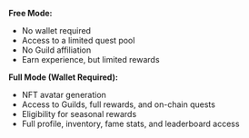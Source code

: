 
**Free Mode:**
- No wallet required
- Access to a limited quest pool
- No Guild affiliation
- Earn experience, but limited rewards

**Full Mode (Wallet Required):**
- NFT avatar generation
- Access to Guilds, full rewards, and on-chain quests
- Eligibility for seasonal rewards
- Full profile, inventory, fame stats, and leaderboard access